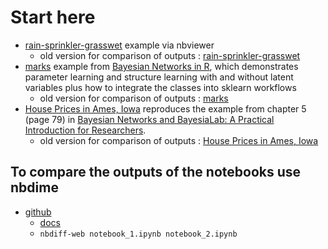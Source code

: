 
# Start here

* [rain-sprinkler-grasswet](https://nbviewer.jupyter.org/github/cs224/pybnl/blob/master/examples/000-2020-03-25-start-here-rain-sprinkler-grasswet.ipynb?flush_cache=true) example via nbviewer
  * old version for comparison of outputs : [rain-sprinkler-grasswet](https://nbviewer.jupyter.org/github/cs224/pybnl/blob/master/examples/000-2018-06-04-start-here-rain-sprinkler-grasswet.ipynb?flush_cache=true)
* [marks](https://nbviewer.jupyter.org/github/cs224/pybnl/blob/master/examples/010-2020-03-25-marks.ipynb?flush_cache=true) example from [Bayesian Networks in R](https://books.google.de/books?id=OCy5BAAAQBAJ&lpg=PP1&hl=de&pg=PP1#v=onepage&q&f=false), which demonstrates parameter learning and structure learning with and without latent variables plus how to integrate the classes into sklearn workflows
  * old version for comparison of outputs : [marks](https://nbviewer.jupyter.org/github/cs224/pybnl/blob/master/examples/010-2018-06-15-marks.ipynb?flush_cache=true)
* [House Prices in Ames, Iowa](https://nbviewer.jupyter.org/github/cs224/pybnl/blob/master/examples/010-2020-03-25-ames-house-prices.ipynb?flush_cache=true) reproduces the example from chapter 5 (page 79) in [Bayesian Networks and BayesiaLab: A Practical Introduction for Researchers](https://www.amazon.com/Bayesian-Networks-BayesiaLab-Introduction-Researchers/dp/0996533303).
  * old version for comparison of outputs : [House Prices in Ames, Iowa](https://nbviewer.jupyter.org/github/cs224/pybnl/blob/master/examples/010-2018-06-20-ames-house-prices.ipynb?flush_cache=true)

## To compare the outputs of the notebooks use nbdime

* [github](https://github.com/jupyter/nbdime)
  * [docs](https://nbdime.readthedocs.io/en/latest/)
  * `nbdiff-web notebook_1.ipynb notebook_2.ipynb`
